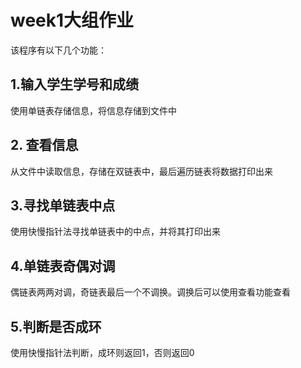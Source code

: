 # week1大组作业

该程序有以下几个功能：

## 1.输入学生学号和成绩

使用单链表存储信息，将信息存储到文件中

## 2. 查看信息

从文件中读取信息，存储在双链表中，最后遍历链表将数据打印出来

## 3.寻找单链表中点

使用快慢指针法寻找单链表中的中点，并将其打印出来

## 4.单链表奇偶对调

偶链表两两对调，奇链表最后一个不调换。调换后可以使用查看功能查看

## 5.判断是否成环

使用快慢指针法判断，成环则返回1，否则返回0
